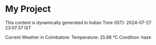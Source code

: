 # My Project

This content is dynamically generated in Indian Time (IST): 2024-07-27 23:07:37 IST


Current Weather in Coimbatore:
Temperature: 25.88 °C
Condition: haze
